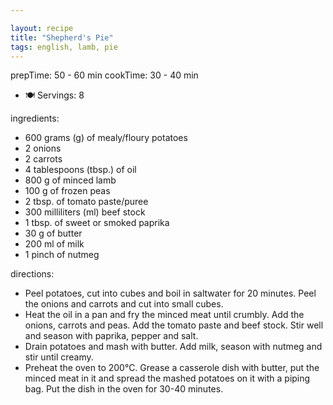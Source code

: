 ```yaml
---

layout: recipe
title: "Shepherd's Pie"
tags: english, lamb, pie
---
```


prepTime: 50 - 60 min
cookTime: 30 - 40 min
- 🍽️ Servings: 8

ingredients:
- 600 grams (g) of mealy/floury potatoes
- 2 onions
- 2 carrots
- 4 tablespoons (tbsp.) of oil
- 800 g of minced lamb
- 100 g of frozen peas
- 2 tbsp. of tomato paste/puree
- 300 milliliters (ml) beef stock
- 1 tbsp. of sweet or smoked paprika
- 30 g of butter
- 200 ml of milk
- 1 pinch of nutmeg

directions:
- Peel potatoes, cut into cubes and boil in saltwater for 20 minutes. Peel the onions and carrots and cut into small cubes.
- Heat the oil in a pan and fry the minced meat until crumbly. Add the onions, carrots and peas. Add the tomato paste and beef stock. Stir well and season with paprika, pepper and salt.
- Drain potatoes and mash with butter. Add milk, season with nutmeg and stir until creamy.
- Preheat the oven to 200°C. Grease a casserole dish with butter, put the minced meat in it and spread the mashed potatoes on it with a piping bag. Put the dish in the oven for 30-40 minutes.
